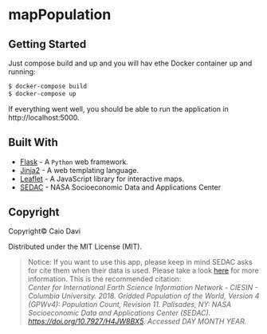 # mapPopulation

## Getting Started 

Just compose build and up and you will hav ethe Docker container up and running:

```bash
$ docker-compose build
$ docker-compose up
```
If everything went well, you should be able to run the application in http://localhost:5000.

## Built With

- [Flask](http://flask.pocoo.org/) - A `Python` web framework.
- [Jinja2](http://jinja.pocoo.org/docs/2.10/) - A web templating language.
- [Leaflet](https://leafletjs.com/) - A JavaScript library for interactive maps.
- [SEDAC](https://sedac.ciesin.columbia.edu/) - NASA Socioeconomic Data and Applications Center

## Copyright
Copyright&copy; Caio Davi

Distributed under the MIT License (MIT).

> Notice: If you want to use this app, please keep in mind SEDAC asks for cite them when their data is used. Please take a look [here](https://sedac.ciesin.columbia.edu/citations) for more information. 
This is the recommended citation:
> <br>_Center for International Earth Science Information Network - CIESIN - Columbia University. 2018. Gridded Population of the World, Version 4 (GPWv4): Population Count, Revision 11. Palisades, NY: NASA Socioeconomic Data and Applications Center (SEDAC). https://doi.org/10.7927/H4JW8BX5. Accessed DAY MONTH YEAR._
